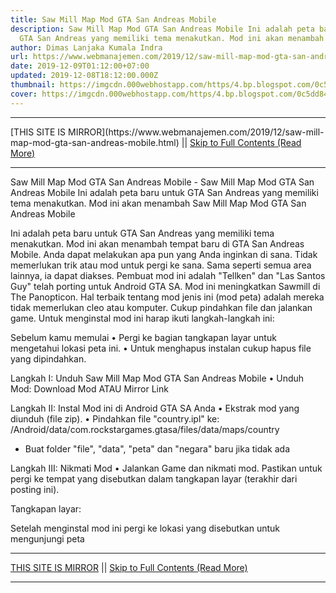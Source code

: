 ```yaml
---
title: Saw Mill Map Mod GTA San Andreas Mobile
description: Saw Mill Map Mod GTA San Andreas Mobile Ini adalah peta baru untuk
  GTA San Andreas yang memiliki tema menakutkan. Mod ini akan menambah
author: Dimas Lanjaka Kumala Indra
url: https://www.webmanajemen.com/2019/12/saw-mill-map-mod-gta-san-andreas-mobile.html
date: 2019-12-09T01:12:00+07:00
updated: 2019-12-08T18:12:00.000Z
thumbnail: https://imgcdn.000webhostapp.com/https/4.bp.blogspot.com/0c5dd847f967c3447b28d8eccd68c7bf.jpeg
cover: https://imgcdn.000webhostapp.com/https/4.bp.blogspot.com/0c5dd847f967c3447b28d8eccd68c7bf.jpeg
---
```


<hr/> [THIS SITE IS MIRROR](https://www.webmanajemen.com/2019/12/saw-mill-map-mod-gta-san-andreas-mobile.html) || <a href="https://www.webmanajemen.com/2019/12/saw-mill-map-mod-gta-san-andreas-mobile.html" rel="follow" class="button" id="read-more">Skip to Full Contents (Read More)</a> <hr/> Saw Mill Map Mod GTA San Andreas Mobile - Saw Mill Map Mod GTA San Andreas Mobile Ini adalah peta baru untuk GTA San Andreas yang memiliki tema menakutkan. Mod ini akan menambah Saw Mill Map Mod GTA San Andreas Mobile 




  Ini adalah peta baru untuk GTA San Andreas yang memiliki tema menakutkan.  Mod ini akan menambah tempat baru di GTA San Andreas Mobile.  Anda dapat melakukan apa pun yang Anda inginkan di sana.  Tidak memerlukan trik atau mod untuk pergi ke sana.  Sama seperti semua area lainnya, ia dapat diakses.  Pembuat mod ini adalah "Tellken" dan "Las Santos Guy" telah porting untuk Android GTA SA.  Mod ini meningkatkan Sawmill di The Panopticon.  Hal terbaik tentang mod jenis ini (mod peta) adalah mereka tidak memerlukan cleo atau komputer.  Cukup pindahkan file dan jalankan game. 
  Untuk menginstal mod ini harap ikuti langkah-langkah ini: 

  Sebelum kamu memulai 
  • Pergi ke bagian tangkapan layar untuk mengetahui lokasi peta ini. 
  • Untuk menghapus instalan cukup hapus file yang dipindahkan. 
 
 
  Langkah I: Unduh Saw Mill Map Mod GTA San Andreas Mobile 
  • Unduh Mod: 
 Download Mod 
  ATAU 
 Mirror Link 
 
 
  Langkah II: Instal Mod ini di Android GTA SA Anda 
  • Ekstrak mod yang diunduh (file zip). 
  • Pindahkan file "country.ipl" ke: /Android/data/com.rockstargames.gtasa/files/data/maps/country <here>  
  * Buat folder "file", "data", "peta" dan "negara" baru jika tidak ada 
 
 
  Langkah III: Nikmati Mod 
  • Jalankan Game dan nikmati mod.  Pastikan untuk pergi ke tempat yang disebutkan dalam tangkapan layar (terakhir dari posting ini). 
 
 
  Tangkapan layar: 





  Setelah menginstal mod ini pergi ke lokasi yang disebutkan untuk mengunjungi peta <hr/> [THIS SITE IS MIRROR](https://www.webmanajemen.com/2019/12/saw-mill-map-mod-gta-san-andreas-mobile.html) || <a href="https://www.webmanajemen.com/2019/12/saw-mill-map-mod-gta-san-andreas-mobile.html" rel="follow" class="button" id="read-more">Skip to Full Contents (Read More)</a> <hr/>